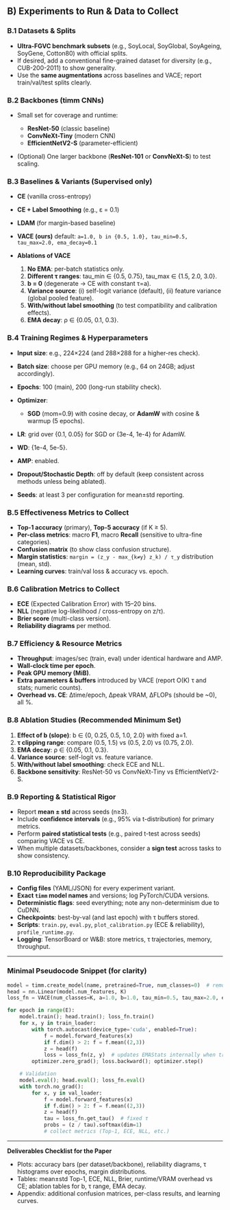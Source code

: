 ## B) Experiments to Run & Data to Collect

### B.1 Datasets & Splits

* **Ultra-FGVC benchmark subsets** (e.g., SoyLocal, SoyGlobal, SoyAgeing, SoyGene, Cotton80) with official splits.
* If desired, add a conventional fine-grained dataset for diversity (e.g., CUB-200-2011) to show generality.
* Use the **same augmentations** across baselines and VACE; report train/val/test splits clearly.

### B.2 Backbones (timm CNNs)

* Small set for coverage and runtime:

  * **ResNet-50** (classic baseline)
  * **ConvNeXt-Tiny** (modern CNN)
  * **EfficientNetV2-S** (parameter-efficient)
* (Optional) One larger backbone (**ResNet-101** or **ConvNeXt-S**) to test scaling.

### B.3 Baselines & Variants (Supervised only)

* **CE** (vanilla cross-entropy)
* **CE + Label Smoothing** (e.g., ε = 0.1)
* **LDAM** (for margin-based baseline)
* **VACE (ours)** default: `a=1.0, b in {0.5, 1.0}, tau_min=0.5, tau_max=2.0, ema_decay=0.1`
* **Ablations of VACE**

  1. **No EMA**: per-batch statistics only.
  2. **Different τ ranges**: tau\_min ∈ {0.5, 0.75}, tau\_max ∈ {1.5, 2.0, 3.0}.
  3. **b = 0** (degenerate → CE with constant τ=a).
  4. **Variance source**: (i) self-logit variance (default), (ii) feature variance (global pooled feature).
  5. **With/without label smoothing** (to test compatibility and calibration effects).
  6. **EMA decay**: ρ ∈ {0.05, 0.1, 0.3}.

### B.4 Training Regimes & Hyperparameters

* **Input size**: e.g., 224×224 (and 288×288 for a higher-res check).
* **Batch size**: choose per GPU memory (e.g., 64 on 24GB; adjust accordingly).
* **Epochs**: 100 (main), 200 (long-run stability check).
* **Optimizer**:

  * **SGD** (mom=0.9) with cosine decay, or **AdamW** with cosine & warmup (5 epochs).
* **LR**: grid over {0.1, 0.05} for SGD or {3e-4, 1e-4} for AdamW.
* **WD**: {1e-4, 5e-5}.
* **AMP**: enabled.
* **Dropout/Stochastic Depth**: off by default (keep consistent across methods unless being ablated).
* **Seeds**: at least 3 per configuration for mean±std reporting.

### B.5 Effectiveness Metrics to Collect

* **Top-1 accuracy** (primary), **Top-5 accuracy** (if K ≥ 5).
* **Per-class metrics**: macro **F1**, macro **Recall** (sensitive to ultra-fine categories).
* **Confusion matrix** (to show class confusion structure).
* **Margin statistics**: `margin = (z_y - max_{k≠y} z_k) / τ_y` distribution (mean, std).
* **Learning curves**: train/val loss & accuracy vs. epoch.

### B.6 Calibration Metrics to Collect

* **ECE** (Expected Calibration Error) with 15–20 bins.
* **NLL** (negative log-likelihood / cross-entropy on z/τ).
* **Brier score** (multi-class version).
* **Reliability diagrams** per method.

### B.7 Efficiency & Resource Metrics

* **Throughput**: images/sec (train, eval) under identical hardware and AMP.
* **Wall-clock time per epoch**.
* **Peak GPU memory (MiB)**.
* **Extra parameters & buffers** introduced by VACE (report O(K) τ and stats; numeric counts).
* **Overhead vs. CE**: Δtime/epoch, Δpeak VRAM, ΔFLOPs (should be \~0), all %.

### B.8 Ablation Studies (Recommended Minimum Set)

1. **Effect of b (slope)**: b ∈ {0, 0.25, 0.5, 1.0, 2.0} with fixed a=1.
2. **τ clipping range**: compare (0.5, 1.5) vs (0.5, 2.0) vs (0.75, 2.0).
3. **EMA decay**: ρ ∈ {0.05, 0.1, 0.3}.
4. **Variance source**: self-logit vs. feature variance.
5. **With/without label smoothing**: check ECE and NLL.
6. **Backbone sensitivity**: ResNet-50 vs ConvNeXt-Tiny vs EfficientNetV2-S.

### B.9 Reporting & Statistical Rigor

* Report **mean ± std** across seeds (n≥3).
* Include **confidence intervals** (e.g., 95% via t-distribution) for primary metrics.
* Perform **paired statistical tests** (e.g., paired t-test across seeds) comparing VACE vs CE.
* When multiple datasets/backbones, consider a **sign test** across tasks to show consistency.

### B.10 Reproducibility Package

* **Config files** (YAML/JSON) for every experiment variant.
* **Exact `timm` model names** and versions; log PyTorch/CUDA versions.
* **Deterministic flags**: seed everything; note any non-determinism due to CuDNN.
* **Checkpoints**: best-by-val (and last epoch) with τ buffers stored.
* **Scripts**: `train.py`, `eval.py`, `plot_calibration.py` (ECE & reliability), `profile_runtime.py`.
* **Logging**: TensorBoard or W\&B: store metrics, τ trajectories, memory, throughput.

---

### Minimal Pseudocode Snippet (for clarity)

```python
model = timm.create_model(name, pretrained=True, num_classes=0)  # remove head
head = nn.Linear(model.num_features, K)
loss_fn = VACE(num_classes=K, a=1.0, b=1.0, tau_min=0.5, tau_max=2.0, ema_decay=0.1)

for epoch in range(E):
    model.train(); head.train(); loss_fn.train()
    for x, y in train_loader:
        with torch.autocast(device_type='cuda', enabled=True):
            f = model.forward_features(x)
            if f.dim() > 2: f = f.mean((2,3))
            z = head(f)
            loss = loss_fn(z, y)  # updates EMAStats internally when training
        optimizer.zero_grad(); loss.backward(); optimizer.step()

    # Validation
    model.eval(); head.eval(); loss_fn.eval()
    with torch.no_grad():
        for x, y in val_loader:
            f = model.forward_features(x)
            if f.dim() > 2: f = f.mean((2,3))
            z = head(f)
            tau = loss_fn.get_tau()  # fixed τ
            probs = (z / tau).softmax(dim=1)
            # collect metrics (Top-1, ECE, NLL, etc.)
```

---

**Deliverables Checklist for the Paper**

* Plots: accuracy bars (per dataset/backbone), reliability diagrams, τ histograms over epochs, margin distributions.
* Tables: mean±std Top-1, ECE, NLL, Brier, runtime/VRAM overhead vs CE; ablation tables for b, τ range, EMA decay.
* Appendix: additional confusion matrices, per-class results, and learning curves.


